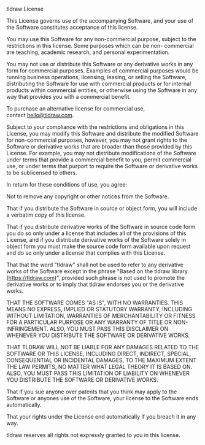 tldraw License

This License governs use of the accompanying Software, and your use of the Software constitutes acceptance of this license.

You may use this Software for any non-commercial purpose, subject to the restrictions in this license. Some purposes which can be non- commercial are teaching, academic research, and personal experimentation.

You may not use or distribute this Software or any derivative works in any form for commercial purposes. Examples of commercial purposes would be running business operations, licensing, leasing, or selling the Software, distributing the Software for use with commercial products or for internal products within commercial entities, or otherwise using the Software in any way that provides you with a commercial benefit.

To purchase an alternative license for commercial use, contact hello@tldraw.com.

Subject to your compliance with the restrictions and obligations in this License, you may modify this Software and distribute the modified Software for non-commercial purposes, however, you may not grant rights to the Software or derivative works that are broader than those provided by this License. For example, you may not distribute modifications of the Software under terms that provide a commercial benefit to you, permit commercial use, or under terms that purport to require the Software or derivative works to be sublicensed to others.

In return for these conditions of use, you agree:

Not to remove any copyright or other notices from the Software.

That if you distribute the Software in source or object form, you will include a verbatim copy of this license.

That if you distribute derivative works of the Software in source code form you do so only under a license that includes all of the provisions of this License, and if you distribute derivative works of the Software solely in object form you must make the source code form available upon request and do so only under a license that complies with this License.

That that the word "tldraw" shall not be used to refer to any derivative works of the Software except in the phrase "Based on the tldraw library (https://tldraw.com)", provided such phrase is not used to promote the derivative works or to imply that tldraw endorses you or the derivative works.

THAT THE SOFTWARE COMES "AS IS", WITH NO WARRANTIES. THIS MEANS NO EXPRESS, IMPLIED OR STATUTORY WARRANTY, INCLUDING WITHOUT LIMITATION, WARRANTIES OF MERCHANTABILITY OR FITNESS FOR A PARTICULAR PURPOSE OR ANY WARRANTY OF TITLE OR NON-INFRINGEMENT. ALSO, YOU MUST PASS THIS DISCLAIMER ON WHENEVER YOU DISTRIBUTE THE SOFTWARE OR DERIVATIVE WORKS.

THAT TLDRAW WILL NOT BE LIABLE FOR ANY DAMAGES RELATED TO THE SOFTWARE OR THIS LICENSE, INCLUDING DIRECT, INDIRECT, SPECIAL, CONSEQUENTIAL OR INCIDENTAL DAMAGES, TO THE MAXIMUM EXTENT THE LAW PERMITS, NO MATTER WHAT LEGAL THEORY IT IS BASED ON. ALSO, YOU MUST PASS THIS LIMITATION OF LIABILITY ON WHENEVER YOU DISTRIBUTE THE SOFTWARE OR DERIVATIVE WORKS.

That if you sue anyone over patents that you think may apply to the Software or anyones use of the Software, your license to the Software ends automatically.

That your rights under the License end automatically if you breach it in any way.

tldraw reserves all rights not expressly granted to you in this license.
